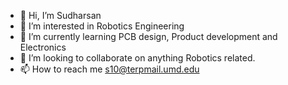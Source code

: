 - 👋 Hi, I’m Sudharsan
- 👀 I’m interested in Robotics Engineering
- 🌱 I’m currently learning PCB design, Product development and Electronics
- 💞️ I’m looking to collaborate on anything Robotics related.
- 📫 How to reach me s10@terpmail.umd.edu

<!---
Sudharsan10/Sudharsan10 is a ✨ special ✨ repository because its `README.md` (this file) appears on your GitHub profile.
You can click the Preview link to take a look at your changes.
--->
